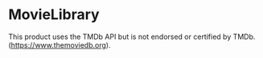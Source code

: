 # MovieLibrary

This product uses the TMDb API but is not endorsed or certified by TMDb. (https://www.themoviedb.org).